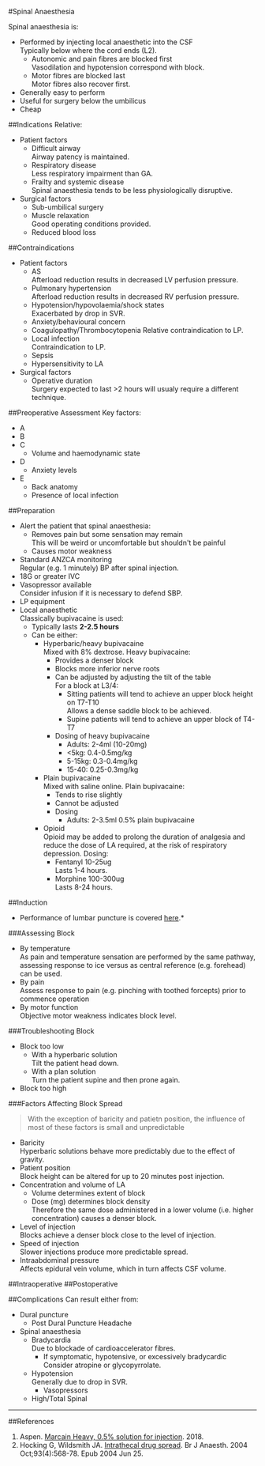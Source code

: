 #Spinal Anaesthesia

Spinal anaesthesia is:
* Performed by injecting local anaesthetic into the CSF  
Typically below where the cord ends (L2).
	* Autonomic and pain fibres are blocked first  
	Vasodilation and hypotension correspond with block.
	* Motor fibres are blocked last  
	Motor fibres also recover first.
* Generally easy to perform  
* Useful for surgery below the umbilicus
* Cheap


##Indications
Relative:
* Patient factors
	* Difficult airway  
	Airway patency is maintained.
	* Respiratory disease  
	Less respiratory impairment than GA.
	* Frailty and systemic disease  
	Spinal anaesthesia tends to be less physiologically disruptive.
* Surgical factors
	* Sub-umbilical surgery
	* Muscle relaxation  
	Good operating conditions provided.
	* Reduced blood loss


##Contraindications
* Patient factors
	* AS  
	Afterload reduction results in decreased LV perfusion pressure.
	* Pulmonary hypertension  
	Afterload reduction results in decreased RV perfusion pressure.
	* Hypotension/hypovolaemia/shock states  
	Exacerbated by drop in SVR.
	* Anxiety/behavioural concern
	* Coagulopathy/Thrombocytopenia 
	Relative contraindication to LP.
	* Local infection  
	Contraindication to LP.
	* Sepsis
	* Hypersensitivity to LA
* Surgical factors
	* Operative duration  
	Surgery expected to last >2 hours will usualy require a different technique.



##Preoperative Assessment
Key factors:
* A
* B
* C
	* Volume and haemodynamic state
* D
	* Anxiety levels
* E
	* Back anatomy
	* Presence of local infection

##Preparation
* Alert the patient that spinal anaesthesia:
	* Removes pain but some sensation may remain  
	This will be weird or uncomfortable but shouldn't be painful
	* Causes motor weakness
* Standard ANZCA monitoring  
Regular (e.g. 1 minutely) BP after spinal injection.
* 18G or greater IVC
* Vasopressor available  
Consider infusion if it is necessary to defend SBP.
* LP equipment
* Local anaesthetic  
Classically bupivacaine is used:
	* Typically lasts **2-2.5 hours**
	* Can be either:
		* Hyperbaric/heavy bupivacaine  
		Mixed with 8% dextrose. Heavy bupivacaine:
			* Provides a denser block
			* Blocks more inferior nerve roots
			* Can be adjusted by adjusting the tilt of the table  
			For a block at L3/4:
				* Sitting patients will tend to achieve an upper block height on T7-T10  
				Allows a dense saddle block to be achieved.
				* Supine patients will tend to achieve an upper block of T4-T7
			* Dosing of heavy bupivacaine
				* Adults: 2-4ml (10-20mg)
				* <5kg: 0.4-0.5mg/kg
				* 5-15kg: 0.3-0.4mg/kg
				* 15-40: 0.25-0.3mg/kg
		* Plain bupivacaine  
		Mixed with saline online. Plain bupivacaine:
			* Tends to rise slightly
			* Cannot be adjusted
			* Dosing
				* Adults: 2-3.5ml 0.5% plain bupivacaine
		* Opioid  
		Opioid may be added to prolong the duration of analgesia and reduce the dose of LA required, at the risk of respiratory depression. Dosing:
			* Fentanyl 10-25ug  
			Lasts 1-4 hours.
			* Morphine 100-300ug  
			Lasts 8-24 hours.

##Induction
* Performance of lumbar puncture is covered [here](/procedures/regional/lp.md).*

###Assessing Block
* By temperature  
As pain and temperature sensation are performed by the same pathway, assessing response to ice versus as central reference (e.g. forehead) can be used.
* By pain  
Assess response to pain (e.g. pinching with toothed forcepts) prior to commence operation
* By motor function  
Objective motor weakness indicates block level.


###Troubleshooting Block
* Block too low  
	* With a hyperbaric solution  
	Tilt the patient head down.
	* With a plan solution  
	Turn the patient supine and then prone again.
* Block too high



###Factors Affecting Block Spread
> With the exception of baricity and patietn position, the influence of most of these factors is small and unpredictable

* Baricity  
Hyperbaric solutions behave more predictably due to the effect of gravity.
* Patient position  
Block height can be altered for up to 20 minutes post injection.
* Concentration and volume of LA
	* Volume determines extent of block
	* Dose (mg) determines block density  
	Therefore the same dose administered in a lower volume (i.e. higher concentration) causes a denser block.
* Level of injection  
Blocks achieve a denser block close to the level of injection.
* Speed of injection  
Slower injections produce more predictable spread.
* Intraabdominal pressure  
Affects epidural vein volume, which in turn affects CSF volume.

##Intraoperative
##Postoperative

##Complications
Can result either from:
* Dural puncture
	* Post Dural Puncture Headache
* Spinal anaesthesia
	* Bradycardia  
	Due to blockade of cardioaccelerator fibres.
		* If symptomatic, hypotensive, or excessively bradycardic  
		Consider atropine or glycopyrrolate.
	* Hypotension  
	Generally due to drop in SVR.
		* Vasopressors  
	* High/Total Spinal



---
##References

1. Aspen. [Marcain Heavy, 0.5% solution for injection](https://www.medicines.org.uk/emc/product/876/smpc). 2018.
2. Hocking G, Wildsmith JA. [Intrathecal drug spread](https://academic.oup.com/bja/article/93/4/568/304476). Br J Anaesth. 2004 Oct;93(4):568-78. Epub 2004 Jun 25. 